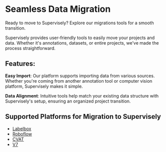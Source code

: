 # **Seamless Data Migration**

Ready to move to Supervisely? Explore our migrations tools for a smooth transition.

Supervisely provides user-friendly tools to easily move your projects and data. Whether it's annotations, datasets, or entire projects, we've made the process straightforward.

## **Features:**

**Easy Import**: Our platform supports importing data from various sources. Whether you're coming from another annotation tool or computer vision platform, Supervisely makes it simple.

**Data Alignment**: Intuitive tools help match your existing data structure with Supervisely's setup, ensuring an organized project transition.

## **Supported Platforms for Migration to Supervisely**

- [Labelbox](labelbox/migration-labelbox.md)
- [Roboflow](roboflow/migration-roboflow.md)
- [CVAT](CVAT/migration-cvat.md)
- [V7](v7/migration-v7.md)
  